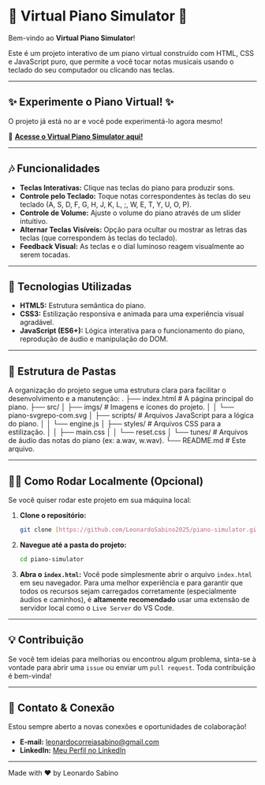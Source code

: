 # 🎹 Virtual Piano Simulator 🎹

Bem-vindo ao **Virtual Piano Simulator**!

Este é um projeto interativo de um piano virtual construído com HTML, CSS e JavaScript puro, que permite a você tocar notas musicais usando o teclado do seu computador ou clicando nas teclas.

---

## ✨ Experimente o Piano Virtual! ✨

O projeto já está no ar e você pode experimentá-lo agora mesmo!

🔗 **[Acesse o Virtual Piano Simulator aqui!](https://leonardosabino2025.github.io/piano-simulator/)**

---

## 🎶 Funcionalidades

* **Teclas Interativas:** Clique nas teclas do piano para produzir sons.
* **Controle pelo Teclado:** Toque notas correspondentes às teclas do seu teclado (A, S, D, F, G, H, J, K, L, ;, W, E, T, Y, U, O, P).
* **Controle de Volume:** Ajuste o volume do piano através de um slider intuitivo.
* **Alternar Teclas Visíveis:** Opção para ocultar ou mostrar as letras das teclas (que correspondem às teclas do teclado).
* **Feedback Visual:** As teclas e o dial luminoso reagem visualmente ao serem tocadas.

---

## 🚀 Tecnologias Utilizadas

* **HTML5:** Estrutura semântica do piano.
* **CSS3:** Estilização responsiva e animada para uma experiência visual agradável.
* **JavaScript (ES6+):** Lógica interativa para o funcionamento do piano, reprodução de áudio e manipulação do DOM.

---

## 📂 Estrutura de Pastas

A organização do projeto segue uma estrutura clara para facilitar o desenvolvimento e a manutenção:
.
├── index.html                  # A página principal do piano.
├── src/
│   ├── imgs/                   # Imagens e ícones do projeto.
│   │   └── piano-svgrepo-com.svg
│   ├── scripts/                # Arquivos JavaScript para a lógica do piano.
│   │   └── engine.js
│   ├── styles/                 # Arquivos CSS para a estilização.
│   │   ├── main.css
│   │   └── reset.css
│   └── tunes/                  # Arquivos de áudio das notas do piano (ex: a.wav, w.wav).
└── README.md                   # Este arquivo.


---

## 👨‍💻 Como Rodar Localmente (Opcional)

Se você quiser rodar este projeto em sua máquina local:

1.  **Clone o repositório:**
    ```bash
    git clone [https://github.com/LeonardoSabino2025/piano-simulator.git](https://github.com/LeonardoSabino2025/piano-simulator.git)
    ```
2.  **Navegue até a pasta do projeto:**
    ```bash
    cd piano-simulator
    ```
3.  **Abra o `index.html`:**
    Você pode simplesmente abrir o arquivo `index.html` em seu navegador. Para uma melhor experiência e para garantir que todos os recursos sejam carregados corretamente (especialmente áudios e caminhos), é **altamente recomendado** usar uma extensão de servidor local como o `Live Server` do VS Code.

---

## 💡 Contribuição

Se você tem ideias para melhorias ou encontrou algum problema, sinta-se à vontade para abrir uma `issue` ou enviar um `pull request`. Toda contribuição é bem-vinda!

---

## 📧 Contato & Conexão

Estou sempre aberto a novas conexões e oportunidades de colaboração!

* **E-mail:** [leonardocorreiasabino@gmail.com](mailto:leonardocorreiasabino@gmail.com)
* **LinkedIn:** [Meu Perfil no LinkedIn](https://www.linkedin.com/in/leonardo-sabino/)

---

Made with ❤️ by Leonardo Sabino